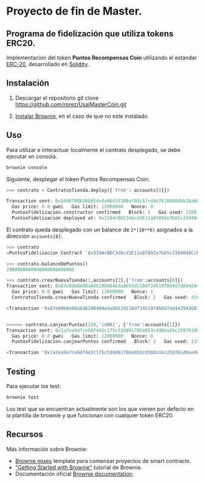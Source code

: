 # Proyecto de fin de Master.
## Programa de fidelización que utiliza tokens ERC20.

Implementación del token **Puntos Recompensas Coin** utilizando el estandar [ERC-20](https://eips.ethereum.org/EIPS/eip-20), desarrollado en [Solidity](https://github.com/ethereum/solidity).

## Instalación

1. Descargar el repositorio 
   git clone https://github.com/rprez/UsalMasterCoin.git

2. [Instalar Brownie](https://eth-brownie.readthedocs.io/en/stable/install.html), en el caso de que no este instalado.

## Uso

Para utilizar e interactuar localmente el contrato desplegado, se debe ejecutar en consola.  
 
```bash
brownie console
```

Siguiente, desplegar el token Puntos Recompensas Coin:

```python
>>> contrato = ContratosTienda.deploy({'from': accounts[0]})

Transaction sent: 0x54d6708b308d5dc4a06d33380af03c57cd4e76184084bb18ab0a31a653b909b0
  Gas price: 0.0 gwei   Gas limit: 12000000   Nonce: 0
  PuntosFidelizacion.constructor confirmed   Block: 1   Gas used: 1180158 (9.83%)
  PuntosFidelizacion deployed at: 0x3194cBDC3dbcd3E11a07892e7bA5c3394048Cc87
```

El contrato queda desplegado con un balance de `2*(10**6)` asignados a la dirección `accounts[0]`:

```python
>>> contrato
<PuntosFidelizacion Contract '0x3194cBDC3dbcd3E11a07892e7bA5c3394048Cc87'>

>>> contrato.balanceDePuntos()
2000000000000000000000000

>>> contrato.crearNuevaTienda(1,accounts[2],{'from':accounts[0]})
Transaction sent: 0x87e89b8e80a6d6290404eda8653d218df3451970b9d7dd442942683495b890f9
  Gas price: 0.0 gwei   Gas limit: 12000000   Nonce: 1
  ContratosTienda.crearNuevaTienda confirmed   Block: 2   Gas used: 45615 (0.38%)

<Transaction '0x87e89b8e80a6d6290404eda8653d218df3451970b9d7dd442942683495b890f9'>


>>>>>> contrato.canjearPuntos(150,'id001', {'from':accounts[1]})
Transaction sent: 0x1a7ea9a7ce6df442c175c53dd6176be053cd38da1bc259761d0ae460aa1e2d40
  Gas price: 0.0 gwei   Gas limit: 12000000   Nonce: 0
  PuntosFidelizacion.canjearPuntos confirmed   Block: 3   Gas used: 119842 (1.00%)

<Transaction '0x1a7ea9a7ce6df442c175c53dd6176be053cd38da1bc259761d0ae460aa1e2d40'>
```

## Testing

Para ejecutar los test:

```bash
brownie test
```

Los test que se encuentran actualmente son los que vienen por defecto en la plantilla de brownie y que funcionan con cualquier token ERC20.

## Recursos

Más información sobre Brownie:

* [Brownie mixes](https://github.com/brownie-mix/) template para comenzar proyectos de smart contracts.
* ["Getting Started with Brownie"](https://medium.com/@iamdefinitelyahuman/getting-started-with-brownie-part-1-9b2181f4cb99) tutorial de Brownie.
* Documentación oficial [Brownie documentation](https://eth-brownie.readthedocs.io/en/stable/).

